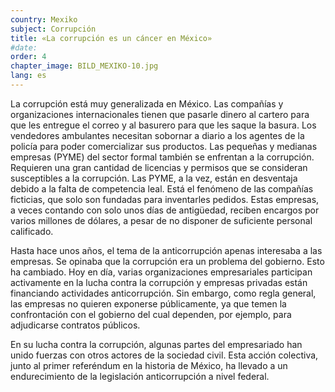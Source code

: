 ```yaml
---
country: Mexiko
subject: Corrupción
title: «La corrupción es un cáncer en México»
#date:
order: 4
chapter_image: BILD_MEXIKO-10.jpg
lang: es
---
```

<div class="content" markdown="1">
La corrupción está muy generalizada en México. Las compañías y organizaciones internacionales tienen que pasarle dinero al cartero para que les entregue el correo y al basurero para que les saque la basura. Los vendedores ambulantes necesitan sobornar a diario a los agentes de la policía para poder comercializar sus productos. Las pequeñas y medianas empresas (PYME) del sector formal también se enfrentan a la corrupción. Requieren una gran cantidad de licencias y permisos que se consideran susceptibles a la corrupción. Las PYME, a la vez, están en desventaja debido a la falta de competencia leal. Está el fenómeno de las compañías ficticias, que solo son fundadas para inventarles pedidos. Estas empresas, a veces contando con solo unos días de antigüedad, reciben encargos por varios millones de dólares, a pesar de no disponer de suficiente personal calificado.

Hasta hace unos años, el tema de la anticorrupción apenas interesaba a las empresas. Se opinaba que la corrupción era un problema del gobierno. Esto ha cambiado. Hoy en día, varias organizaciones empresariales participan activamente en la lucha contra la corrupción y empresas privadas están financiando actividades anticorrupción. Sin embargo, como regla general, las empresas no quieren exponerse públicamente, ya que temen la confrontación con el gobierno del cual dependen, por ejemplo, para adjudicarse contratos públicos.

En su lucha contra la corrupción, algunas partes del empresariado han unido fuerzas con otros actores de la sociedad civil. Esta acción colectiva, junto al primer referéndum en la historia de México, ha llevado a un endurecimiento de la legislación anticorrupción a nivel federal.
</div>
